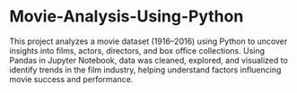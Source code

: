 # Movie-Analysis-Using-Python
This project analyzes a movie dataset (1916–2016) using Python to uncover insights into films, actors, directors, and box office collections. Using Pandas in Jupyter Notebook, data was cleaned, explored, and visualized to identify trends in the film industry, helping understand factors influencing movie success and performance.

